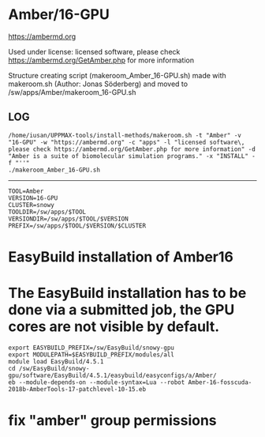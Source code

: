 Amber/16-GPU
========================

<https://ambermd.org>

Used under license:
licensed software, please check https://ambermd.org/GetAmber.php for more information

Structure creating script (makeroom_Amber_16-GPU.sh) made with makeroom.sh (Author: Jonas Söderberg) and moved to /sw/apps/Amber/makeroom_16-GPU.sh

LOG
---

    /home/iusan/UPPMAX-tools/install-methods/makeroom.sh -t "Amber" -v "16-GPU" -w "https://ambermd.org" -c "apps" -l "licensed software\, please check https://ambermd.org/GetAmber.php for more information" -d "Amber is a suite of biomolecular simulation programs." -x "INSTALL" -f "''"
    ./makeroom_Amber_16-GPU.sh
---


    TOOL=Amber
    VERSION=16-GPU
    CLUSTER=snowy
    TOOLDIR=/sw/apps/$TOOL
    VERSIONDIR=/sw/apps/$TOOL/$VERSION
    PREFIX=/sw/apps/$TOOL/$VERSION/$CLUSTER

# EasyBuild installation of Amber16
# The EasyBuild installation has to be done via a submitted job, the GPU cores are not visible by default.
    export EASYBUILD_PREFIX=/sw/EasyBuild/snowy-gpu
    export MODULEPATH=$EASYBUILD_PREFIX/modules/all
    module load EasyBuild/4.5.1
    cd /sw/EasyBuild/snowy-gpu/software/EasyBuild/4.5.1/easybuild/easyconfigs/a/Amber/
    eb --module-depends-on --module-syntax=Lua --robot Amber-16-fosscuda-2018b-AmberTools-17-patchlevel-10-15.eb
# fix "amber" group permissions
